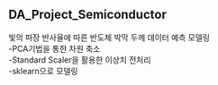 ## DA_Project_Semiconductor  

빛의 파장 반사율에 따른 반도체 박막 두께 데이터 예측 모델링  
-PCA기법을 통한 차원 축소    
-Standard Scaler을 활용한 이상치 전처리  
-sklearn으로 모델링  
